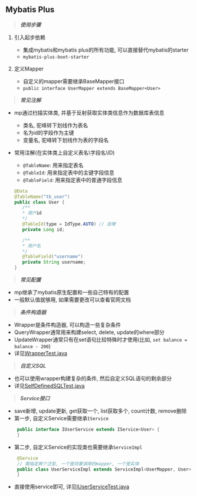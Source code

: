 ## Mybatis Plus

> **_使用步骤_**

1. 引入起步依赖
   - 集成mybatis和mybatis plus的所有功能, 可以直接替代mybatis的starter
   - `mybatis-plus-boot-starter`

2. 定义Mapper
   - 自定义的mapper需要继承BaseMapper接口
   - `public interface UserMapper extends BaseMapper<User>`


> **_常见注解_**
 - mp通过扫描实体类, 并基于反射获取实体类信息作为数据库表信息
   - 类名, 驼峰转下划线作为表名
   - 名为id的字段作为主键
   - 变量名, 驼峰转下划线作为表的字段名
 - 常用注解(在实体类上自定义表名\字段名\ID)
   - `@TableName`: 用来指定表名
   - `@TableId`: 用来指定表中的主键字段信息
   - `@TableField`: 用来指定表中的普通字段信息

   ```java
   @Data
   @TableName("tb_user")
   public class User {
      /**
      * 用户id
      */
      @TableId(type = IdType.AUTO) // 自增
      private Long id;
   
      /**
      * 用户名
      */
      @TableField("username")
      private String username;
   }
   ```

> **_常见配置_**
- mp继承了mybatis原生配置和一些自己特有的配置
- 一般默认值就够用, 如果需要更改可以查看官网文档

> **_条件构造器_**
- Wrapper是条件构造器, 可以构造一些复杂条件
- QueryWrapper通常用来构建select, delete, update的where部分
- UpdateWrapper通常只有在set语句比较特殊时才使用(比如, `set balance = balance - 200`)
- 详见[WrapperTest.java](src/test/java/com/itheima/mp/mapper/WrapperTest.java)


> **_自定义SQL_**
- 也可以使用wrapper构建复杂的条件, 然后自定义SQL语句的剩余部分
- 详见[SelfDefinedSQLTest.java](src/test/java/com/itheima/mp/mapper/SelfDefinedSQLTest.java)


> **_Service接口_**
- save新增, update更新, get获取一个, list获取多个, count计数, remove删除
- 第一步, 自定义Service需要继承`IService`
  ```java
   public interface IUserService extends IService<User> {
   }
   ```
- 第二步, 自定义Service的实现类也需要继承`ServiceImpl`
   ```java
    @Service
    // 需指定两个泛型, 一个是将要调用的mapper, 一个是实体
    public class UserServiceImpl extends ServiceImpl<UserMapper, User> implements IUserService  {
    }
    ```
- 直接使用service即可, 详见[IUserServiceTest.java](src/test/java/com/itheima/mp/service/IUserServiceTest.java)
